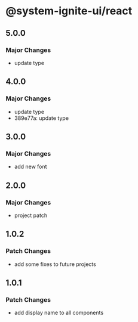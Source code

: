 # @system-ignite-ui/react

## 5.0.0

### Major Changes

- update type

## 4.0.0

### Major Changes

- update type
- 389e77a: update type

## 3.0.0

### Major Changes

- add new font

## 2.0.0

### Major Changes

- project patch

## 1.0.2

### Patch Changes

- add some fixes to future projects

## 1.0.1

### Patch Changes

- add display name to all components
